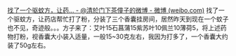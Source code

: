 [找了一个驱蚊方，让药... - @清於门下茶僮子的微博 - 微博 (weibo.com)](https://weibo.com/2342335853/GguqdfaRS?pagetype=fav)
找了一个驱蚊方，让药店帮忙打了粉，分装了三个香囊挂房间，居然昨天到现在一个蚊子也不见，奇迹般。。。 ​​​
方子来了：艾叶15石菖蒲15紫苏叶10佩兰10薄荷5，将上述药物打粉，视香囊大小装入适量，一般15~30克左右，我因为打多了，一个香囊大约装了50g左右。